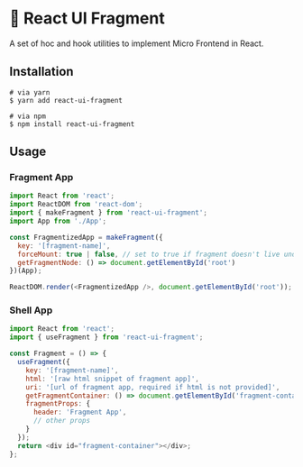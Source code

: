 # 🎁  React UI Fragment

A set of hoc and hook utilities to implement Micro Frontend in React.

## Installation
```
# via yarn
$ yarn add react-ui-fragment

# via npm
$ npm install react-ui-fragment
```

## Usage

### Fragment App
```javascript
import React from 'react';
import ReactDOM from 'react-dom';
import { makeFragment } from 'react-ui-fragment';
import App from './App';

const FragmentizedApp = makeFragment({
  key: '[fragment-name]',
  forceMount: true | false, // set to true if fragment doesn't live under a shell app
  getFragmentNode: () => document.getElementById('root')
})(App);

ReactDOM.render(<FragmentizedApp />, document.getElementById('root'));
```

### Shell App
```javascript
import React from 'react';
import { useFragment } from 'react-ui-fragment';

const Fragment = () => {
  useFragment({
    key: '[fragment-name]',
    html: '[raw html snippet of fragment app]',
    uri: '[url of fragment app, required if html is not provided]',
    getFragmentContainer: () => document.getElementById('fragment-container'),
    fragmentProps: {
      header: 'Fragment App',
      // other props
    }
  });
  return <div id="fragment-container"></div>;
};
```